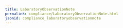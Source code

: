 ```yaml
---
title: LaboratoryObservationNote
permalink: compliance/LaboratoryObservationNote.html
jsonid: compliance_laboratoryobservationnote
---
```

